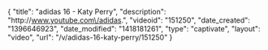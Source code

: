 {
    "title": "adidas 16 - Katy Perry",
    "description": "http:\/\/www.youtube.com\/adidas.",
    "videoid": "151250",
    "date_created": "1396646923",
    "date_modified": "1418181261",
    "type": "captivate",
    "layout": "video",
    "url": "\/v\/adidas-16-katy-perry\/151250"
}